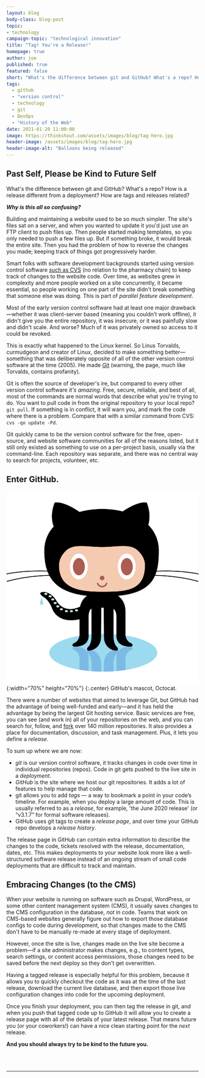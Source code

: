 ```yaml
---
layout: blog
body-class: blog-post
topic: 
- technology
campaign-topic: "technological innovation"
title: "Tag! You're a Release!"
homepage: true
author: joe
published: true
featured: false
short: "What's the difference between git and GitHub? What's a repo? How is a release different from a deployment? How are tags and releases related?"
tags:
  - github
  - "version control"
  - technology
  - git
  - DevOps
  - "History of the Web"
date: 2021-01-20 11:00:00
image: https://thinkshout.com/assets/images/blog/tag-hero.jpg
header-image: /assets/images/blog/tag-hero.jpg
header-image-alt: "Balloons being released"
---
```

## Past Self, Please be Kind to Future Self

What's the difference between git and GitHub? What's a repo? How is a release different from a deployment? How are tags and releases related? 

***Why is this all so confusing?***

Building and maintaining a website used to be so much simpler. The site's files sat on a server, and when you wanted to update it you'd just use an FTP client to push files up. Then people started making templates, so you only needed to push a few files up. But if something broke, it would break the entire site. Then you had the problem of how to reverse the changes you made; keeping track of things got progressively harder.

Smart folks with software development backgrounds started using version control software [such as CVS](https://en.wikipedia.org/wiki/Concurrent_Versions_System) (no relation to the pharmacy chain) to keep track of changes to the website code. Over time, as websites grew in complexity and more people worked on a site concurrently, it became essential, so people working on one part of the site didn't break something that someone else was doing. This is part of *parallel feature development*.

Most of the early version control software had at least one major drawback—whether it was client-server based (meaning you couldn’t work offline), it didn't give you the entire repository, it was insecure, or it was painfully slow and didn't scale. And worse? Much of it was privately owned so access to it could be revoked. 

This is exactly what happened to the Linux kernel. So Linus Torvalds, curmudgeon and creator of Linux, decided to make something better—something that was deliberately opposite of all of the other version control software at the time (2005). He made [Git](https://en.wikipedia.org/wiki/Git) (warning, the page, much like Torvalds, contains profanity).

Git is often the source of developer's ire, but compared to every other version control software *it's amazing*. Free, secure, reliable, and best of all, most of the commands are normal words that describe what you're trying to do. You want to pull code in from the original repository to your local repo? `git pull`. If something is in conflict, it will warn you, and mark the code where there is a problem. Compare that with a similar command from CVS: `cvs -qn update -Pd`. 

Git quickly came to be *the* version control software for the free, open-source, and website software communities for all of the reasons listed, but it still only existed as something to use on a per-project basis, usually via the command-line. Each repository was separate, and there was no central way to search for projects, volunteer, etc. 

## Enter GitHub.

![GitHub's mascot, Octocat](/assets/images/blog/original.png){:width="70%" height="70%"}
{:.center}
<span class="caption"><i class="fa fa-caret-up"></i>GitHub's mascot, Octocat.</span>

There were a number of websites that aimed to leverage Git, but GitHub had the advantage of being well-funded and early—and it has held the advantage by being the largest Git hosting service. Basic services are free, you can see (and work in) all of your repositories on the web, and you can search for, follow, and [fork](https://en.wikipedia.org/wiki/Fork_(software_development)) over 140 million repositories. It also provides a place for documentation, discussion, and task management. Plus, it lets you define a *release*.

To sum up where we are now:

- *git* is our version control software, it tracks changes in code over time in individual repositories (repos). Code in git gets pushed to the live site in a *deployment*.
- *GitHub* is the site where we host our git repositories. It adds a lot of features to help manage that code.
- git allows you to add *tags* — a way to bookmark a point in your code’s timeline. For example, when you deploy a large amount of code. This is usually referred to as a *release*, for example, 'the June 2020 release' (or “v3.1.7” for formal software releases).
- GitHub uses git tags to create a *release page*, and over time your GitHub repo develops a *release history*. 

The release page in GitHub can contain extra information to describe the changes to the code, tickets resolved with the release, documentation, dates, etc. This makes deployments to your website look more like a well-structured software release instead of an ongoing stream of small code deployments that are difficult to track and maintain.

## Embracing Changes (to the CMS)

When your website is running on software such as Drupal, WordPress, or some other content management system (CMS), it usually saves changes to the CMS configuration in the database, *not* in code. Teams that work on CMS-based websites generally figure out how to export those database configs to code during development, so that changes made to the CMS don't have to be manually re-made at every stage of deployment. 

However, once the site is live, changes made on the live site become a problem—if a site administrator makes changes, e.g., to content types, search settings, or content access permissions, those changes need to be saved before the next deploy so they don't get overwritten. 

Having a tagged release is especially helpful for this problem, because it allows you to quickly checkout the code as it was at the time of the last release, download the current live database, and then export those live configuration changes into code for the upcoming deployment.


Once you finish your deployment, you can then tag the release in git, and when you push that tagged code up to GitHub it will allow you to create a release page with all of the details of your latest release. That means future you (or your coworkers!) can have a nice clean starting point for the *next* release. 

**And you should always try to be kind to the future you.**

<br>
<br>

---

